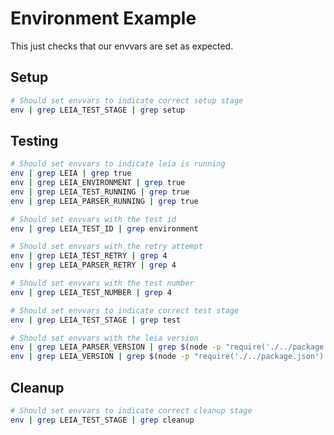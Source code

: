 Environment Example
===================

This just checks that our envvars are set as expected.

Setup
-----

```bash
# Should set envvars to indicate correct setup stage
env | grep LEIA_TEST_STAGE | grep setup
```

Testing
-------

```bash
# Should set envvars to indicate leia is running
env | grep LEIA | grep true
env | grep LEIA_ENVIRONMENT | grep true
env | grep LEIA_TEST_RUNNING | grep true
env | grep LEIA_PARSER_RUNNING | grep true

# Should set envvars with the test id
env | grep LEIA_TEST_ID | grep environment

# Should set envvars with the retry attempt
env | grep LEIA_TEST_RETRY | grep 4
env | grep LEIA_PARSER_RETRY | grep 4

# Should set envvars with the test number
env | grep LEIA_TEST_NUMBER | grep 4

# Should set envvars to indicate correct test stage
env | grep LEIA_TEST_STAGE | grep test

# Should set envvars with the leia version
env | grep LEIA_PARSER_VERSION | grep $(node -p "require('./../package.json').version;")
env | grep LEIA_VERSION | grep $(node -p "require('./../package.json').version;")
```

Cleanup
-------

```bash
# Should set envvars to indicate correct cleanup stage
env | grep LEIA_TEST_STAGE | grep cleanup
```
